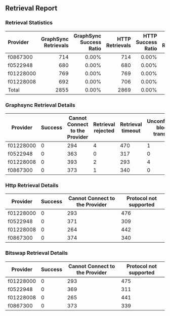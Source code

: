 ## Retrieval Report
### Retrieval Statistics
| Provider  | GraphSync Retrievals | GraphSync Success Ratio | HTTP Retrievals | HTTP Success Ratio | Bitswap Retrievals | Bitswap Success Ratio |
| :-------- | -------------------: | ----------------------: | --------------: | -----------------: | -----------------: | --------------------: |
| f0867300  |                  714 |                   0.00% |             714 |              0.00% |                712 |                 0.00% |
| f0522948  |                  680 |                   0.00% |             680 |              0.00% |                680 |                 0.00% |
| f01228000 |                  769 |                   0.00% |             769 |              0.00% |                768 |                 0.00% |
| f01228008 |                  692 |                   0.00% |             706 |              0.00% |                706 |                 0.00% |
| Total     |                 2855 |                   0.00% |            2869 |              0.00% |               2866 |                 0.00% |

### Graphsync Retrieval Details
| Provider  | Success | Cannot Connect to the Provider | Retrieval rejected | Retrieval timeout | Unconfirmed block transfer |
| --------- | ------- | ------------------------------ | ------------------ | ----------------- | -------------------------- |
| f01228000 | 0       | 294                            | 4                  | 470               | 1                          |
| f0522948  | 0       | 363                            | 0                  | 317               | 0                          |
| f01228008 | 0       | 393                            | 2                  | 293               | 4                          |
| f0867300  | 0       | 373                            | 1                  | 340               | 0                          |

### Http Retrieval Details
| Provider  | Success | Cannot Connect to the Provider | Protocol not supported |
| --------- | ------- | ------------------------------ | ---------------------- |
| f01228000 | 0       | 293                            | 476                    |
| f0522948  | 0       | 371                            | 309                    |
| f01228008 | 0       | 264                            | 442                    |
| f0867300  | 0       | 374                            | 340                    |

### Bitswap Retrieval Details
| Provider  | Success | Cannot Connect to the Provider | Protocol not supported |
| --------- | ------- | ------------------------------ | ---------------------- |
| f01228000 | 0       | 293                            | 475                    |
| f0522948  | 0       | 369                            | 311                    |
| f01228008 | 0       | 265                            | 441                    |
| f0867300  | 0       | 373                            | 339                    |

